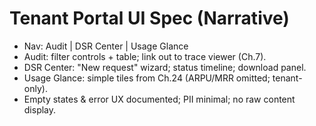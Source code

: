 # Tenant Portal UI Spec (Narrative)
- Nav: Audit | DSR Center | Usage Glance
- Audit: filter controls + table; link out to trace viewer (Ch.7).
- DSR Center: "New request" wizard; status timeline; download panel.
- Usage Glance: simple tiles from Ch.24 (ARPU/MRR omitted; tenant-only).
- Empty states & error UX documented; PII minimal; no raw content display.
